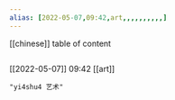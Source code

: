 ```yaml
---
alias: [2022-05-07,09:42,art,,,,,,,,,,]
---
```

[[chinese]]
table of content
```toc
```

[[2022-05-07]] 09:42
[[art]]
```query
"yi4shu4 艺术"
```